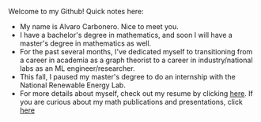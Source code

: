 Welcome to my Github! Quick notes here:
-  My name is Alvaro Carbonero. Nice to meet you.
-  I have a bachelor's degree in mathematics, and soon I will have a master's degree in mathematics as well.
-  For the past several months, I've dedicated myself to transitioning from a career in academia as a graph theorist to a career in industry/national labs as an ML engineer/researcher. 
-  This fall, I paused my master's degree to do an internship with the National Renewable Energy Lab.
-  For more details about myself, check out my resume by clicking [here](https://drive.google.com/file/d/1GKyqrWBHPQU7Sf_uRP5HMHHB4uiz8t18/view?usp=sharing). If you are curious about my math publications and presentations, click [here](https://drive.google.com/file/d/1tXDdC-g_byfHgqQYyfb7PbTvOGRym3JO/view?usp=sharing)
